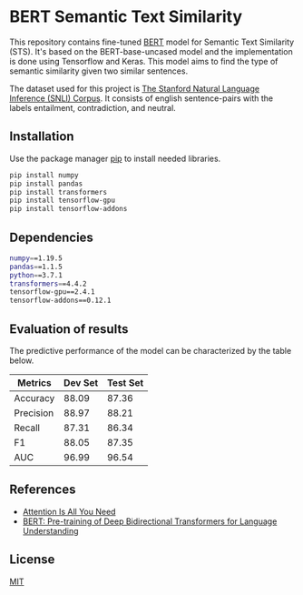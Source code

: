 # BERT Semantic Text Similarity

This repository contains fine-tuned [BERT](https://github.com/google-research/bert) model for Semantic Text Similarity (STS). It's based on the BERT-base-uncased model and the implementation is done using Tensorflow and Keras. This model aims to find the type of semantic similarity given two similar sentences.

The dataset used for this project is [The Stanford Natural Language Inference (SNLI) Corpus](https://nlp.stanford.edu/projects/snli/). It consists of english sentence-pairs with the labels entailment, contradiction, and neutral.

## Installation

Use the package manager [pip](https://pip.pypa.io/en/stable/) to install needed libraries. 

```bash
pip install numpy
pip install pandas
pip install transformers
pip install tensorflow-gpu
pip install tensorflow-addons
```
## Dependencies

```bash
numpy==1.19.5
pandas==1.1.5
python==3.7.1
transformers==4.4.2
tensorflow-gpu==2.4.1
tensorflow-addons==0.12.1
```

## Evaluation of results

The predictive performance of the model can be characterized by the table below.

| Metrics       | Dev Set        | Test Set  |
| ------------- |-------------| -----|
| Accuracy      | 88.09 | 87.36 |
| Precision     | 88.97      |   88.21 |
| Recall | 87.31      |    86.34 |
| F1 | 88.05 | 87.35 |
| AUC | 96.99 | 96.54 |



## References
* [Attention Is All You Need](https://arxiv.org/pdf/1706.03762.pdf)
* [BERT: Pre-training of Deep Bidirectional Transformers for Language Understanding](https://arxiv.org/pdf/1810.04805.pdf)

## License
[MIT](https://choosealicense.com/licenses/mit/)